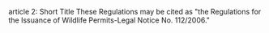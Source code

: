 article 2: Short Title
These Regulations may be cited as &quot;the Regulations for the Issuance of Wildlife Permits-Legal Notice No. 112&#x2F;2006.&quot;
<ul>
</ul>